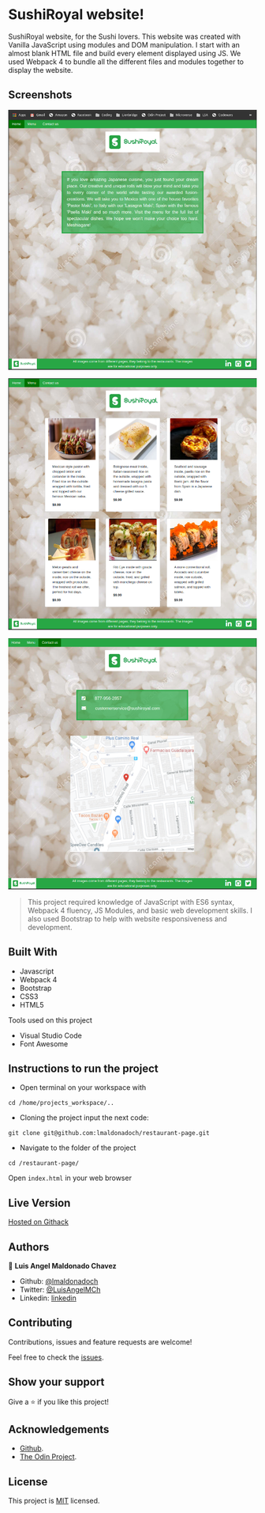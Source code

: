 # SushiRoyal website!

SushiRoyal website, for the Sushi lovers. This website was created with Vanilla JavaScript using modules and DOM manipulation. I start with an almost blank HTML file and build every element displayed using JS. We used Webpack 4 to bundle all the different files and modules together to display the website.

## Screenshots

![image](./assets/images/screenshot02.png)

![image](./assets/images/screenshot03.png)

![image](./assets/images/screenshot04.png)

> This project required knowledge of JavaScript with ES6 syntax, Webpack 4 fluency, JS Modules, and basic web development skills. I also used Bootstrap to help with website responsiveness and development.

## Built With

- Javascript
- Webpack 4
- Bootstrap
- CSS3
- HTML5

Tools used on this project

- Visual Studio Code
- Font Awesome

## Instructions to run the project

- Open terminal on your workspace with

```
cd /home/projects_workspace/..
```

- Cloning the project input the next code:

```
git clone git@github.com:lmaldonadoch/restaurant-page.git
```

- Navigate to the folder of the project

```
cd /restaurant-page/
```

Open `index.html` in your web browser

## Live Version

[Hosted on Githack](https://rawcdn.githack.com/lmaldonadoch/restaurant-page/07ba120023706cbc9da0ca70df5e110aab27d251/dist/index.html)

## Authors

👤 **Luis Angel Maldonado Chavez**

- Github: [@lmaldonadoch](https://github.com/lmaldonadoch)
- Twitter: [@LuisAngelMCh](https://twitter.com/LuisAngelMCh)
- Linkedin: [linkedin](https://www.linkedin.com/in/lmaldonadoch)

## Contributing

Contributions, issues and feature requests are welcome!

Feel free to check the [issues](https://github.com/lmaldonadoch/restaurant-page/issues).

## Show your support

Give a ⭐️ if you like this project!

## Acknowledgements

- [Github](http://github.com/).
- [The Odin Project](theodinproject.com/).

## License

This project is [MIT](lic.url) licensed.
